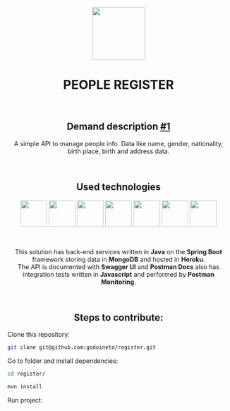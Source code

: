 <p align="center">
  <img src="https://raw.githubusercontent.com/godoineto/register/master/images/people-icon-2.png?token=AGOF3B6WZBKOZSLW6CXIDS25XDHNQ" width="120px" heigth="120px"/>
<h1 align="center">PEOPLE REGISTER</h1></br>
</p>

<h2 align="center">Demand description <a href="https://github.com/godoineto/register/issues/1">#1</a></h2>
<p align="center">A simple API to manage people info. Data like name, gender, nationality, birth place, birth and address data.</p>
<br/>
<h2 align="center">Used technologies</h2>
<p align="center">
<img src="https://raw.githubusercontent.com/godoineto/register/master/images/java.png?token=AGOF3BZV4UCMFOYAS6UWJ425XDHUQ" width="60px" heigth="60px"/>
<img src="https://raw.githubusercontent.com/godoineto/register/master/images/spring.jpg?token=AGOF3B76X3SQVRJS73GJV3S5XDIR6" width="60px" heigth="60px"/>
<img src="https://raw.githubusercontent.com/godoineto/register/master/images/mongo.jpg?token=AGOF3B5VZEU3GSGLNNIMI6C5XDHUW" width="60px" heigth="60px"/>
<img src="https://raw.githubusercontent.com/godoineto/register/master/images/heroku.png?token=AGOF3B35MXXHZRILNQSISL25XDHRK" width="60px" heigth="60px"/>
<img src="https://raw.githubusercontent.com/godoineto/register/master/images/swagger.png?token=AGOF3B5XDJOVFHHS4JKQEOC5XDHVC" width="60px" heigth="60px"/>
<img src="https://raw.githubusercontent.com/godoineto/register/master/images/javascript.png?token=AGOF3B7QSPX5VFRYET2M5KK5XDQWE" width="60px" heigth="60px"/>
<img src="https://raw.githubusercontent.com/godoineto/register/master/images/postman.png?token=AGOF3B4HEZGKDULUIW55OZC5XDHU4" width="60px" heigth="60px"/>
</p>
<br/>
<p align="center">
This solution has back-end services written in <b>Java</b> on the <b>Spring Boot</b> framework storing data in <b>MongoDB</b> and hosted in <b>Heroku</b>.<br/>
The API is documented with <b>Swagger UI</b> and <b>Postman Docs</b> also has integration tests written in <b>Javascript</b> and performed by <b>Postman Monitoring</b>.
</p>

<br/>
<p align="center">
  <h2 align="center">Steps to contribute:</h2>
</p>
<p>Clone this repository:</p>

```bash
git clone git@github.com:godoineto/register.git
```

<p>Go to folder and install dependencies:</p>

```bash
cd register/

mvn install
```

<p>Run project:</p>

```java -jar target/register-0.0.1-SNAPSHOT.jar

```
